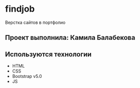 # findjob
Верстка сайтов в портфолио 
## Проект выполнила: Камила Балабекова

## Используются технологии
- HTML
- CSS
- Bootstrap v5.0
- JS
